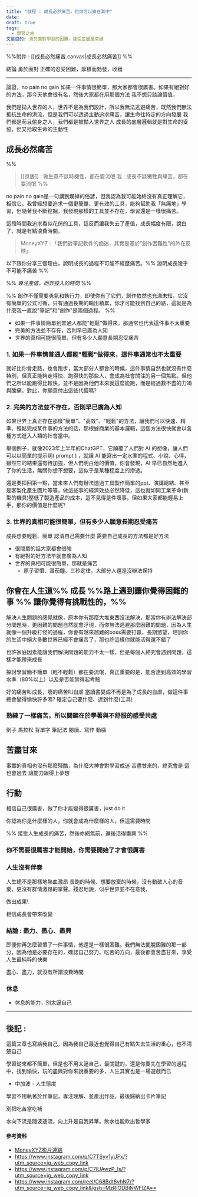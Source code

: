 ```yaml
---
title: "啟程 : 成長必然痛苦，但你可以樂在其中"
date: 
draft: true
tags:
  - 學習之旅
文章目的: 勇於面對學習的困難，接受並層層突破
---
```

%%附件 : [[成長必然痛苦.canvas|成長必然痛苦]] %%

結論 勇於面對
正確的忍受困難，厚積而勃發，收穫

---
論證，no pain no gain 如果一件事情很簡單，那大家都會很厲害。如果有絕對好的方法，那今天他會很有名，然後大家都在用那個方法
我不想只談論價值，

我們是拋入世界的人，世界不是為我們設計，所以我無法逃避痛苦，既然我們無法抵抗生命的洪流，但是我們可以透過主動追求痛苦，讓生命往特定的方向發展
我們都是苟且偷身之人，我們都是被拋入世界之人
成長的底層邏輯就是對生命的妥協，但又拾取生命的主動性


## 成長必然痛苦
%% 
> [[京唐]] : 做生意不談時機性，都在耍流氓
> 我 : 成長不談犧牲與痛苦，都在耍流氓 %%

no pain no gain是一句講到爛掉的俗諺，但我認為我可能始終沒有真正理解它，相信它。我曾經想要追求一個更簡單、更有效的工具，能夠幫助我「無痛地」學習，但隨著我不斷挖掘，我發現那樣的工具並不存在，學習還是一樣很痛苦。

這段時間我追求看似花俏的工具，這反而讓我失去了產值，成長幅度有限，說白了，就是有點浪費時間。

> MoneyXYZ : 「我們對筆記軟件的痴迷，其實是基於”創作困難性”的外在反映」

以下跟你分享三個理由，說明成長的過程不可能不經歷痛苦。%% 證明成長幾乎不可能不痛苦 %%

%% *專注產值，而非投入的時間* %%

%% 創作不僅需要勇氣和執行力，即使你有了它們，創作依然也充滿未知，它沒有簡單的公式可循，只有通過長期的輸出積累，你才可能找到自己的路，這就是為什麼我一直說"筆記"和"創作"是兩個過程。 %%

- 如果一件事情簡單到普通人都能"輕鬆"做得來，那通常也代表這件事不太重要
- 完美的方法並不存在，否則早已廣為人知
- 世界的真相可能很簡單，但有多少人願意長期忍受痛苦

### 1. 如果一件事情普通人都能"輕鬆"做得來，這件事通常也不太重要

就好比你會走路，也會跑步，當大部分人都會的時候，這件事情自然也就沒有什麼特別，但真正能夠走得快、跑得快的那些人，會成為社會關注的另一個焦點。但他們之所以能跑得比較快，並不是因為他們本來就這麼能跑，而是經過數不盡的力竭與酸痛。對此，你願意付出這些代價嗎?

### 2. 完美的方法並不存在，否則早已廣為人知

如果世界上真正存在那樣"簡單"、"高效"、"輕鬆"的方法，讓我們可以快速、精準、輕鬆完成某件事的方法的話，那根據商業的基本邏輯，這個方法很快就會以各種方式進入人類的社會當中。

舉個例子，就像2023年上半年的ChatGPT，它顛覆了人們對 AI 的想像，讓人們可以以簡單的提示詞( prompt ) ，就讓 AI 能寫出一定水準的程式、小說、心得，雖然它的結果還有待加強，但人們明白他的價值，你會發現，AI 早已自然地進入了你的生活，無關你想不想要，這似乎是某種程度上的滲透。

還是要扣回第一點，當未來人們有辦法透過工具製作簡單的ppt、演講總結、甚至是客製化產生圖片等等，做這些事的經濟效益必然降低，這也就如同工業革命(新型的機具)壓低了製造產品的成本，這不見得是件壞事，但如果大家都能輕易上手，那你的價值是什麼呢?

### 3. 世界的真相可能很簡單，但有多少人願意長期忍受痛苦



成長想要輕鬆、簡單
認清自己需要什麼
需要自己成長的方法都是好方法

- 很間單的話大家都會很強
- 有絕對的好方法早就會廣為人知
- 世界的真相可能很簡單，那就是痛苦
	- 原子習慣、番茄鐘、三秒定律，大部分人還是沒辦法保持

## 你會在人生道%% 成長 %%路上遇到讓你覺得困難的事 %% 讓你覺得有挑戰性的，%%
 解決人生問題的感覺就像，原本你有那麼大堆東西沒法解決，那當你有辦法解決部分問題時，更困難的問題自然就會浮現，而你無法逃避那麼困難的問題，因為人生就像一個升級打怪的過程，你會有越來越難的boss需要打贏，長期慾望，培訓你的生活中絕大多數世界已經不會痛苦了，那也許這樣你就能活得還不錯了

也許家庭因素能讓我們解決問題的能力不太一樣，但是每個人終究會遇到問題，這樣才能帶來成長

探討學習簡不簡單（輕不輕鬆）都在耍流氓，真正重要的是，能否達到高效的學習水準（80%以上）以及是否能禁得起考驗



好的痛苦叫成長，壞的痛苦叫自虐
當讀書變成不再是為了成長的自虐，做這件事總會變得愉快許多嗎?
確定自己要什麼、達到什麼(工具)

### 熟練了一樣痛苦，所以關鍵在於學著與不舒服的感受共處

例子
馬拉松
背單字
筆記法
閱讀、寫作
動腦

## 苦盡甘來
事實的真相也沒有那麼殘酷，為什麼大神會對學習成迷
苦盡甘來的，終究會是
這也會過去
讓能力跟得上夢想

## 行動

相信自己很厲害，做了你才能變得很厲害，just do it

你認為你是什麼樣的人，你就會成為什麼樣的人，但這需要時間

%% 接受人生成長的痛苦，然後亦網無前，還後活得盡興 %%
### 你不需要很厲害才能開始，你需要開始了才會很厲害

### 人生沒有伴奏
人生總不是那樣地熱血激昂
長跑的時候、想要放棄的時候，沒有動破人心的音樂，更沒有群情激昂的掌聲。殘忍地說，似乎世界並不在意我，

做出成果\

相信成長會帶來改變
### 結論 : 盡力、盡心、盡興

即便你再怎麼習慣了一件事情，他還是一樣很困難。我們無法擺脫困難的那一部分，因為他是必要存在的，確認自己努力、吃苦的方向，最後都會苦盡甘來，享受人生最純粹的快樂

盡心、盡力，就沒有所謂浪費時間



### 休息

* 休息的能力，別太逼自己



---


## 後記 : 
這篇文章也寫給我自己，因為我自己最近也覺得自己有點失去生活的重心，也不清楚自己

學習從來都不簡單，但是也不用太逼自己，最關鍵的，還是你要先在學習的過程中，找到愉快，玩的盡興對你來說重要的多，人生其實也是一場遊戲而已

* 中加波 - 人生態度

學習不用執著於作筆記，專注理解、並產出作品，最後歸納出卡片筆記


別把吃苦當吃補

水向下流是隨波逐流，向上升是自我昇華。飲水也能飲出哲學家
#### 參考資料
- [MoneyXYZ影片連結](https://www.youtube.com/watch?v=5kNCcpM61eo)
- https://www.instagram.com/p/C7TSyv1yUFx/?utm_source=ig_web_copy_link
- https://www.instagram.com/p/C7lUAwzP_Is/?utm_source=ig_web_copy_link
- https://www.instagram.com/reel/C68Bdt8vhN7/?utm_source=ig_web_copy_link&igsh=MzRlODBiNWFlZA==